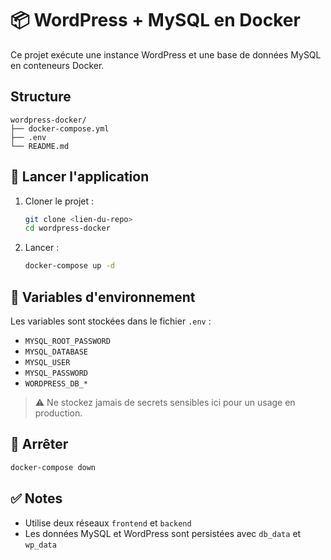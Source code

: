 # 📦 WordPress + MySQL en Docker

Ce projet exécute une instance WordPress et une base de données MySQL en conteneurs Docker.

## Structure
```
wordpress-docker/
├── docker-compose.yml
├── .env
└── README.md
```

## 🚀 Lancer l'application

1. Cloner le projet :
   ```bash
   git clone <lien-du-repo>
   cd wordpress-docker
   ```

2. Lancer :
   ```bash
   docker-compose up -d
   ```

## 🔧 Variables d'environnement

Les variables sont stockées dans le fichier `.env` :

- `MYSQL_ROOT_PASSWORD`
- `MYSQL_DATABASE`
- `MYSQL_USER`
- `MYSQL_PASSWORD`
- `WORDPRESS_DB_*`

> ⚠️ Ne stockez jamais de secrets sensibles ici pour un usage en production.

## 🛑 Arrêter

```bash
docker-compose down
```

## ✅ Notes

- Utilise deux réseaux `frontend` et `backend`
- Les données MySQL et WordPress sont persistées avec `db_data` et `wp_data`
